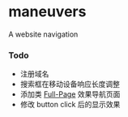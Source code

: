 # maneuvers
A website navigation

### Todo
* 注册域名
* 搜索框在移动设备响应长度调整
* 添加类 [Full-Page](http://alvarotrigo.com/fullPage/) 效果导航页面
* 修改 button click 后的显示效果
